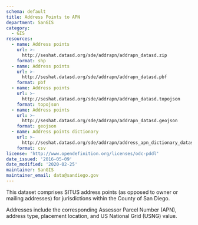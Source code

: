 ```yaml
---
schema: default
title: Address Points to APN
department: SanGIS
category:
  - GIS
resources:
  - name: Address points
    url: >-
      http://seshat.datasd.org/sde/addrapn/addrapn_datasd.zip
    format: shp
  - name: Address points
    url: >-
      http://seshat.datasd.org/sde/addrapn/addrapn_datasd.pbf
    format: pbf
  - name: Address points
    url: >-
      http://seshat.datasd.org/sde/addrapn/addrapn_datasd.topojson
    format: topojson
  - name: Address points
    url: >-
      http://seshat.datasd.org/sde/addrapn/addrapn_datasd.geojson
    format: geojson
  - name: Address points dictionary
    url: >-
      http://seshat.datasd.org/sde/addrapn/address_apn_dictionary_datasd.csv
    format: csv
license: 'http://www.opendefinition.org/licenses/odc-pddl'
date_issued: '2016-05-09'
date_modified: '2020-02-25'
maintainer: SanGIS
maintainer_email: data@sandiego.gov
---
```

This dataset comprises SITUS address points (as opposed to owner or mailing addresses) for jurisdictions within the County of San Diego.
<!--more-->
Addresses include the corresponding Assessor Parcel Number (APN), address type, placement location, and US National Grid (USNG) value.
